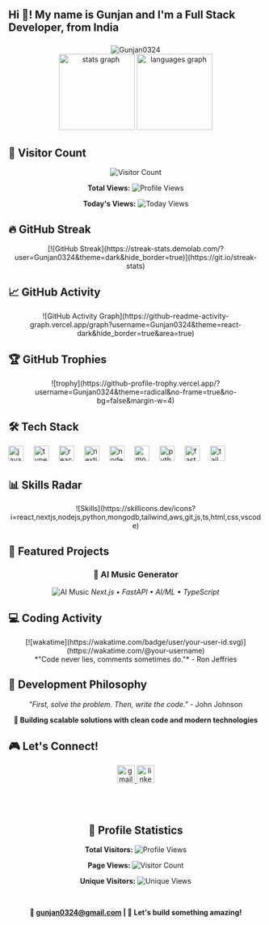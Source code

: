 <h2 align="left">Hi 👋! My name is Gunjan and I'm a Full Stack Developer, from India</h2>

###

<div align="center">
  <img src="https://komarev.com/ghpvc/?username=Gunjan0324&label=Profile%20Views&color=blue&style=for-the-badge" alt="Gunjan0324" />
  <br/>
  <img src="https://github-readme-stats.vercel.app/api?username=Gunjan0324&hide_title=false&hide_rank=false&show_icons=true&include_all_commits=true&count_private=true&disable_animations=false&theme=dracula&locale=en&hide_border=false" height="150" alt="stats graph"  />
  <img src="https://github-readme-stats.vercel.app/api/top-langs?username=Gunjan0324&locale=en&hide_title=false&layout=compact&card_width=320&langs_count=5&theme=dracula&hide_border=false" height="150" alt="languages graph"  />
</div>

###

## 👀 Visitor Count
<div align="center">
  
  ![Visitor Count](https://visitor-badge.laobi.icu/badge?page_id=Gunjan0324.Gunjan0324&style=for-the-badge)
  
  **Total Views:** ![Profile Views](https://komarev.com/ghpvc/?username=Gunjan0324&color=blueviolet)
  
  **Today's Views:** ![Today Views](https://komarev.com/ghpvc/?username=Gunjan0324&color=green&label=Today)

</div>

###

## 🔥 GitHub Streak
<div align="center">
  [![GitHub Streak](https://streak-stats.demolab.com/?user=Gunjan0324&theme=dark&hide_border=true)](https://git.io/streak-stats)
</div>

###

## 📈 GitHub Activity
<div align="center">
  ![GitHub Activity Graph](https://github-readme-activity-graph.vercel.app/graph?username=Gunjan0324&theme=react-dark&hide_border=true&area=true)
</div>

###

## 🏆 GitHub Trophies
<div align="center">
  ![trophy](https://github-profile-trophy.vercel.app/?username=Gunjan0324&theme=radical&no-frame=true&no-bg=false&margin-w=4)
</div>

###

## 🛠️ Tech Stack
<div align="left">
  <img src="https://cdn.jsdelivr.net/gh/devicons/devicon/icons/javascript/javascript-original.svg" height="30" alt="javascript logo"  />
  <img width="12" />
  <img src="https://cdn.jsdelivr.net/gh/devicons/devicon/icons/typescript/typescript-original.svg" height="30" alt="typescript logo"  />
  <img width="12" />
  <img src="https://cdn.jsdelivr.net/gh/devicons/devicon/icons/react/react-original.svg" height="30" alt="react logo"  />
  <img width="12" />
  <img src="https://cdn.jsdelivr.net/gh/devicons/devicon/icons/nextjs/nextjs-original.svg" height="30" alt="nextjs logo"  />
  <img width="12" />
  <img src="https://cdn.jsdelivr.net/gh/devicons/devicon/icons/nodejs/nodejs-original.svg" height="30" alt="nodejs logo"  />
  <img width="12" />
  <img src="https://cdn.jsdelivr.net/gh/devicons/devicon/icons/mongodb/mongodb-original.svg" height="30" alt="mongodb logo"  />
  <img width="12" />
  <img src="https://cdn.jsdelivr.net/gh/devicons/devicon/icons/python/python-original.svg" height="30" alt="python logo"  />
  <img width="12" />
  <img src="https://cdn.jsdelivr.net/gh/devicons/devicon/icons/fastapi/fastapi-original.svg" height="30" alt="fastapi logo"  />
  <img width="12" />
  <img src="https://cdn.jsdelivr.net/gh/devicons/devicon/icons/tailwindcss/tailwindcss-original.svg" height="30" alt="tailwindcss logo"  />
</div>

###

## 📊 Skills Radar
<div align="center">
  ![Skills](https://skillicons.dev/icons?i=react,nextjs,nodejs,python,mongodb,tailwind,aws,git,js,ts,html,css,vscode)
</div>

###

## 🚀 Featured Projects
<div align="center">

### 🎵 AI Music Generator
![AI Music](https://img.shields.io/badge/Project-AI_Music_SaaS-blue?style=for-the-badge)
*Next.js • FastAPI • AI/ML • TypeScript*



</div>

###

## 💻 Coding Activity
<div align="center">
  <!-- You can add WakaTime later -->
  [![wakatime](https://wakatime.com/badge/user/your-user-id.svg)](https://wakatime.com/@your-username)
  <br>
  *"Code never lies, comments sometimes do."* - Ron Jeffries
</div>

###

## 💫 Development Philosophy
<div align="center">
  
*"First, solve the problem. Then, write the code."* - John Johnson

**🚀 Building scalable solutions with clean code and modern technologies**

</div>

###

## 🎮 Let's Connect!
<div align="center">
  <a href="mailto:gunjan0324@gmail.com">
    <img src="https://img.shields.io/static/v1?message=Gmail&logo=gmail&label=&color=D14836&logoColor=white&labelColor=&style=for-the-badge" height="35" alt="gmail logo" />
  </a>
  <a href="https://www.linkedin.com/in/gunjan-982218257?utm_source=share&utm_campaign=share_via&utm_content=profile&utm_medium=android_app">
    <img src="https://img.shields.io/static/v1?message=LinkedIn&logo=linkedin&label=&color=0077B5&logoColor=white&labelColor=&style=for-the-badge" height="35" alt="linkedin logo" />
  </a>
  
  <br><br>
  
  ## 🌟 Profile Statistics
  <div align="center">
    
  **Total Visitors:** ![Profile Views](https://komarev.com/ghpvc/?username=Gunjan0324&color=blue&style=flat-square)
  
  **Page Views:** ![Visitor Count](https://visitor-badge.laobi.icu/badge?page_id=Gunjan0324.Gunjan0324)
  
  **Unique Visitors:** ![Unique Views](https://komarev.com/ghpvc/?username=Gunjan0324&color=orange&label=Unique%20Visitors)

  </div>
  
  <br>
  
  **📧 gunjan0324@gmail.com | 💼 Let's build something amazing!**
</div>

###

